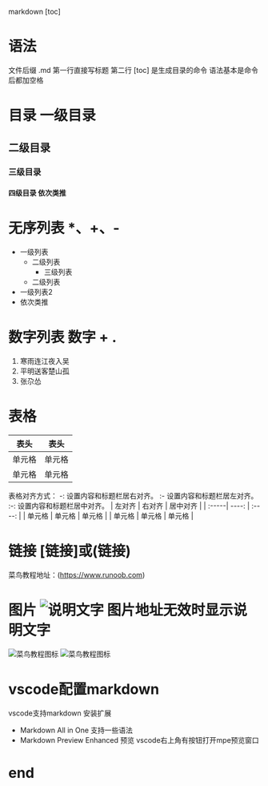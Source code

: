 markdown
[toc]

# 语法
文件后缀 .md
第一行直接写标题
第二行 [toc] 是生成目录的命令
语法基本是命令后都加空格

# 目录 一级目录
## 二级目录
### 三级目录
#### 四级目录 依次类推

# 无序列表 *、+、-
- 一级列表
  - 二级列表
    - 三级列表
  - 二级列表
- 一级列表2
- 依次类推

# 数字列表 数字 + .
1. 寒雨连江夜入吴
2. 平明送客楚山孤
3. 张尕怂

# 表格
|  表头   | 表头  |
|  ----  | ----  |
| 单元格  | 单元格 |
| 单元格  | 单元格 |

表格对齐方式：
-: 设置内容和标题栏居右对齐。
:- 设置内容和标题栏居左对齐。
:-: 设置内容和标题栏居中对齐。
| 左对齐 | 右对齐 | 居中对齐 |
| :-----| ----: | :----: |
| 单元格 | 单元格 | 单元格 |
| 单元格 | 单元格 | 单元格 |

# 链接 [链接]或(链接)
菜鸟教程地址：(https://www.runoob.com)

# 图片 ![说明文字](图片地址 "可选标题") 图片地址无效时显示说明文字
![菜鸟教程图标](http://static.runoob.com/images/runoob-logo.png)
![菜鸟教程图标](http://static.runoob.com/images/runoob-logo.png "菜鸟图标")

# vscode配置markdown
vscode支持markdown
安装扩展 
 - Markdown All in One 支持一些语法
 - Markdown Preview Enhanced 预览 vscode右上角有按钮打开mpe预览窗口

# end